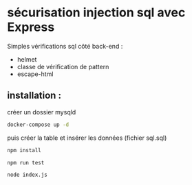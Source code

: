 # sécurisation injection sql avec Express 

Simples vérifications sql côté back-end :  
- helmet 
- classe de vérification de pattern  
- escape-html  

## installation : 

créer un dossier mysqld  

```bash
docker-compose up -d
```

puis créer la table et insérer les données (fichier sql.sql)

```bash
npm install
```

```bash
npm run test
```

```bash
node index.js
```